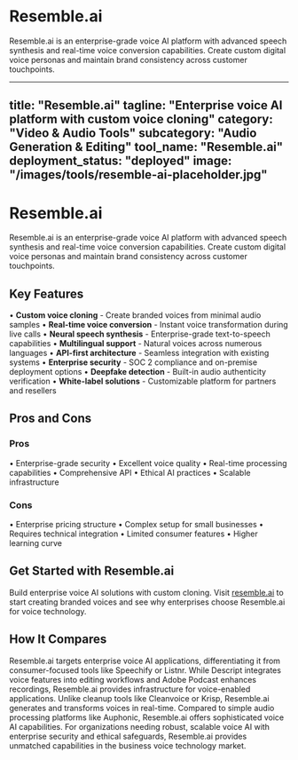 # Resemble.ai

Resemble.ai is an enterprise-grade voice AI platform with advanced speech synthesis and real-time voice conversion capabilities. Create custom digital voice personas and maintain brand consistency across customer touchpoints.

---
title: "Resemble.ai"
tagline: "Enterprise voice AI platform with custom voice cloning"
category: "Video & Audio Tools"
subcategory: "Audio Generation & Editing"
tool_name: "Resemble.ai"
deployment_status: "deployed"
image: "/images/tools/resemble-ai-placeholder.jpg"
---

# Resemble.ai

Resemble.ai is an enterprise-grade voice AI platform with advanced speech synthesis and real-time voice conversion capabilities. Create custom digital voice personas and maintain brand consistency across customer touchpoints.

## Key Features

• **Custom voice cloning** - Create branded voices from minimal audio samples
• **Real-time voice conversion** - Instant voice transformation during live calls
• **Neural speech synthesis** - Enterprise-grade text-to-speech capabilities
• **Multilingual support** - Natural voices across numerous languages
• **API-first architecture** - Seamless integration with existing systems
• **Enterprise security** - SOC 2 compliance and on-premise deployment options
• **Deepfake detection** - Built-in audio authenticity verification
• **White-label solutions** - Customizable platform for partners and resellers

## Pros and Cons

### Pros
• Enterprise-grade security
• Excellent voice quality
• Real-time processing capabilities
• Comprehensive API
• Ethical AI practices
• Scalable infrastructure

### Cons
• Enterprise pricing structure
• Complex setup for small businesses
• Requires technical integration
• Limited consumer features
• Higher learning curve

## Get Started with Resemble.ai

Build enterprise voice AI solutions with custom cloning. Visit [resemble.ai](https://www.resemble.ai) to start creating branded voices and see why enterprises choose Resemble.ai for voice technology.

## How It Compares

Resemble.ai targets enterprise voice AI applications, differentiating it from consumer-focused tools like Speechify or Listnr. While Descript integrates voice features into editing workflows and Adobe Podcast enhances recordings, Resemble.ai provides infrastructure for voice-enabled applications. Unlike cleanup tools like Cleanvoice or Krisp, Resemble.ai generates and transforms voices in real-time. Compared to simple audio processing platforms like Auphonic, Resemble.ai offers sophisticated voice AI capabilities. For organizations needing robust, scalable voice AI with enterprise security and ethical safeguards, Resemble.ai provides unmatched capabilities in the business voice technology market.